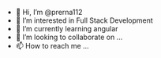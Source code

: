 - 👋 Hi, I’m @prerna112
- 👀 I’m interested in Full Stack Development
- 🌱 I’m currently learning angular
- 💞️ I’m looking to collaborate on ...
- 📫 How to reach me ...

<!---
prerna112/prerna112 is a ✨ special ✨ repository because its `README.md` (this file) appears on your GitHub profile.
You can click the Preview link to take a look at your changes.
--->
